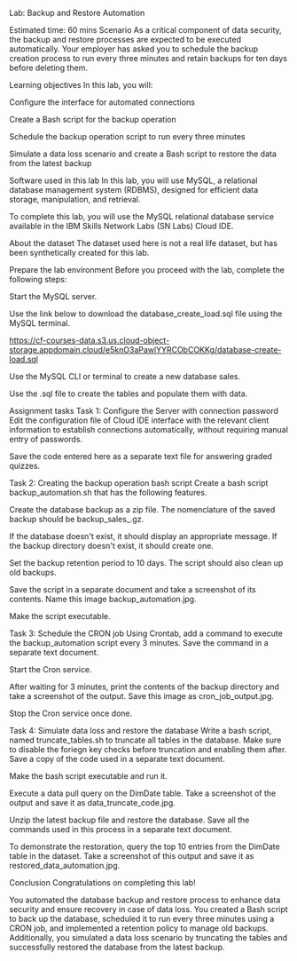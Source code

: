 Lab: Backup and Restore Automation

Estimated time: 60 mins
Scenario
As a critical component of data security, the backup and restore processes are expected to be executed automatically. Your employer has asked you to schedule the backup creation process to run every three minutes and retain backups for ten days before deleting them.

Learning objectives
In this lab, you will:

Configure the interface for automated connections

Create a Bash script for the backup operation

Schedule the backup operation script to run every three minutes

Simulate a data loss scenario and create a Bash script to restore the data from the latest backup

Software used in this lab
In this lab, you will use MySQL, a relational database management system (RDBMS), designed for efficient data storage, manipulation, and retrieval.


To complete this lab, you will use the MySQL relational database service available in the IBM Skills Network Labs (SN Labs) Cloud IDE.

About the dataset
The dataset used here is not a real life dataset, but has been synthetically created for this lab.

Prepare the lab environment
Before you proceed with the lab, complete the following steps:

Start the MySQL server.

Use the link below to download the database_create_load.sql file using the MySQL terminal.

https://cf-courses-data.s3.us.cloud-object-storage.appdomain.cloud/e5knO3aPawlYYRCObCOKKg/database-create-load.sql

          

            
            
            
            
          

        
Use the MySQL CLI or terminal to create a new database sales.

Use the .sql file to create the tables and populate them with data.

Assignment tasks
Task 1: Configure the Server with connection password
Edit the configuration file of Cloud IDE interface with the relevant client information to establish connections automatically, without requiring manual entry of passwords.

Save the code entered here as a separate text file for answering graded quizzes.

Task 2: Creating the backup operation bash script
Create a bash script backup_automation.sh that has the following features.

Create the database backup as a zip file. The nomenclature of the saved backup should be backup_sales_<timestamp>.gz.

If the database doesn't exist, it should display an appropriate message. If the backup directory doesn't exist, it should create one.

Set the backup retention period to 10 days. The script should also clean up old backups.

Save the script in a separate document and take a screenshot of its contents. Name this image backup_automation.jpg.

Make the script executable.

Task 3: Schedule the CRON job
Using Crontab, add a command to execute the backup_automation script every 3 minutes. Save the command in a separate text document.

Start the Cron service.

After waiting for 3 minutes, print the contents of the backup directory and take a screenshot of the output. Save this image as cron_job_output.jpg.

Stop the Cron service once done.

Task 4: Simulate data loss and restore the database
Write a bash script, named truncate_tables.sh to truncate all tables in the database. Make sure to disable the foriegn key checks before truncation and enabling them after. Save a copy of the code used in a separate text document.

Make the bash script executable and run it.

Execute a data pull query on the DimDate table. Take a screenshot of the output and save it as data_truncate_code.jpg.

Unzip the latest backup file and restore the database. Save all the commands used in this process in a separate text document.

To demonstrate the restoration, query the top 10 entries from the DimDate table in the dataset. Take a screenshot of this output and save it as restored_data_automation.jpg.

Conclusion
Congratulations on completing this lab!

You automated the database backup and restore process to enhance data security and ensure recovery in case of data loss. You created a Bash script to back up the database, scheduled it to run every three minutes using a CRON job, and implemented a retention policy to manage old backups. Additionally, you simulated a data loss scenario by truncating the tables and successfully restored the database from the latest backup.

